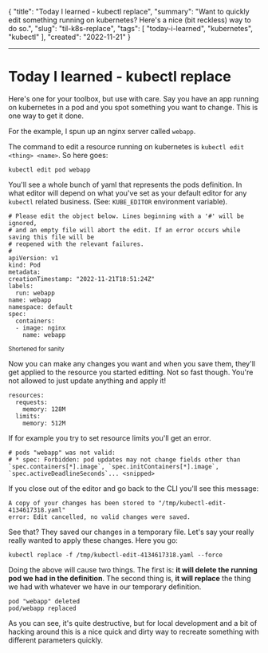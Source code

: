 {
  "title": "Today I learned - kubectl replace",
  "summary": "Want to quickly edit something running on kubernetes? Here's a nice (bit reckless) way to do so.",
  "slug": "til-k8s-replace",
  "tags": [
    "today-i-learned",
    "kubernetes",
    "kubectl"
  ],
  "created": "2022-11-21"
}

---

# Today I learned - kubectl replace

Here's one for your toolbox, but use with care. Say you have an app running on kubernetes in a pod and you spot something you want to change. This is one way to get it done.

For the example, I spun up an nginx server called `webapp`.

The command to edit a resource running on kubernetes is `kubectl edit <thing> <name>`. So here goes:

    kubectl edit pod webapp

You'll see a whole bunch of yaml that represents the pods definition. In what editor will depend on what you've set as your default editor for any `kubectl` related business. (See: `KUBE_EDITOR` environment variable).

    
    # Please edit the object below. Lines beginning with a '#' will be ignored,
    # and an empty file will abort the edit. If an error occurs while saving this file will be
    # reopened with the relevant failures.
    #
    apiVersion: v1
    kind: Pod
    metadata:
    creationTimestamp: "2022-11-21T18:51:24Z"
    labels:
      run: webapp
    name: webapp
    namespace: default
    spec:
      containers:
      - image: nginx
        name: webapp
      
<small>Shortened for sanity</small>

Now you can make any changes you want and when you save them, they'll get applied to the resource you started editting. Not so fast though. You're not allowed to just update anything and apply it!


    resources:
      requests:
        memory: 128M
      limits:
        memory: 512M

If for example you try to set resource limits you'll get an error.

    # pods "webapp" was not valid:
    # * spec: Forbidden: pod updates may not change fields other than `spec.containers[*].image`, `spec.initContainers[*].image`, `spec.activeDeadlineSeconds`... <snipped>

If you close out of the editor and go back to the CLI you'll see this message:


    A copy of your changes has been stored to "/tmp/kubectl-edit-4134617318.yaml"
    error: Edit cancelled, no valid changes were saved.

See that? They saved our changes in a temporary file. Let's say your really really wanted to apply these changes. Here you go:

    kubectl replace -f /tmp/kubectl-edit-4134617318.yaml --force

Doing the above will cause two things. The first is: **it will delete the running pod we had in the definition**. The second thing is, **it will replace** the thing we had with whatever we have in our temporary definition.

    pod "webapp" deleted
    pod/webapp replaced

As you can see, it's quite destructive, but for local development and a bit of hacking around this is a nice quick and dirty way to recreate something with different parameters quickly.